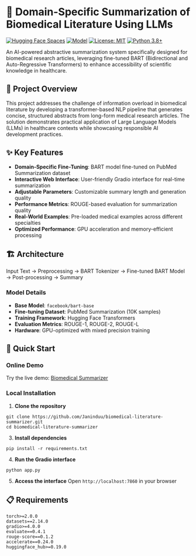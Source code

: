 # 🧬 Domain-Specific Summarization of Biomedical Literature Using LLMs

[![Hugging Face Spaces](https://img.shields.io/badge/🤗%20Hugging%20Face-Spaces-blue)](https://huggingface.co/spaces/Janinduu/biomedical_summarizer)
[![Model](https://img.shields.io/badge/🤗%20Hugging%20Face-Model-yellow)](https://huggingface.co/Janinduu/bart-pubmed-biomedical)
[![License: MIT](https://img.shields.io/badge/License-MIT-green.svg)](https://opensource.org/licenses/MIT)
[![Python 3.8+](https://img.shields.io/badge/python-3.8+-blue.svg)](https://www.python.org/downloads/)

An AI-powered abstractive summarization system specifically designed for biomedical research articles, leveraging fine-tuned BART (Bidirectional and Auto-Regressive Transformers) to enhance accessibility of scientific knowledge in healthcare.

## 🎯 Project Overview

This project addresses the challenge of information overload in biomedical literature by developing a transformer-based NLP pipeline that generates concise, structured abstracts from long-form medical research articles. The solution demonstrates practical application of Large Language Models (LLMs) in healthcare contexts while showcasing responsible AI development practices.

## ✨ Key Features

- **Domain-Specific Fine-Tuning**: BART model fine-tuned on PubMed Summarization dataset
- **Interactive Web Interface**: User-friendly Gradio interface for real-time summarization
- **Adjustable Parameters**: Customizable summary length and generation quality
- **Performance Metrics**: ROUGE-based evaluation for summarization quality
- **Real-World Examples**: Pre-loaded medical examples across different specialties
- **Optimized Performance**: GPU acceleration and memory-efficient processing

## 🏗️ Architecture

Input Text → Preprocessing → BART Tokenizer → Fine-tuned BART Model → Post-processing → Summary


### Model Details
- **Base Model**: `facebook/bart-base`
- **Fine-tuning Dataset**: PubMed Summarization (10K samples)
- **Training Framework**: Hugging Face Transformers
- **Evaluation Metrics**: ROUGE-1, ROUGE-2, ROUGE-L
- **Hardware**: GPU-optimized with mixed precision training

## 🚀 Quick Start

### Online Demo
Try the live demo: [Biomedical Summarizer](https://huggingface.co/spaces/your-username/your-space-name)

### Local Installation

1. **Clone the repository**
````
git clone https://github.com/Janinduu/biomedical-literature-summarizer.git
cd biomedical-literature-summarizer
````

3. **Install dependencies**
````
pip install -r requirements.txt
````

4. **Run the Gradio interface**
````
python app.py
````

5. **Access the interface**
Open `http://localhost:7860` in your browser

## 📋 Requirements
````transformers==4.36.0
torch>=2.0.0
datasets==2.14.0
gradio>=4.0.0
evaluate==0.4.1
rouge-score==0.1.2
accelerate==0.24.0
huggingface_hub>=0.19.0
````

